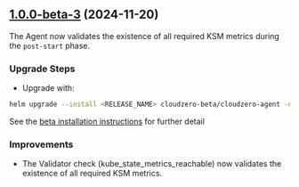 ## [1.0.0-beta-3](https://github.com/Cloudzero/cloudzero-charts/compare/1.0.0-beta-2...1.0.0-beta-3) (2024-11-20)

The Agent now validates the existence of all required KSM metrics during the `post-start` phase.

### Upgrade Steps
* Upgrade with:
```sh
helm upgrade --install <RELEASE_NAME> cloudzero-beta/cloudzero-agent -n <NAMESPACE> --create-namespace -f configuration.example.yaml --version 1.0.0-beta-3
```
See the [beta installation instructions](https://github.com/Cloudzero/cloudzero-charts/blob/develop/charts/cloudzero-agent/BETA-INSTALLATION.md) for further detail

### Improvements
* The Validator check (kube_state_metrics_reachable) now validates the existence of all required KSM metrics.
